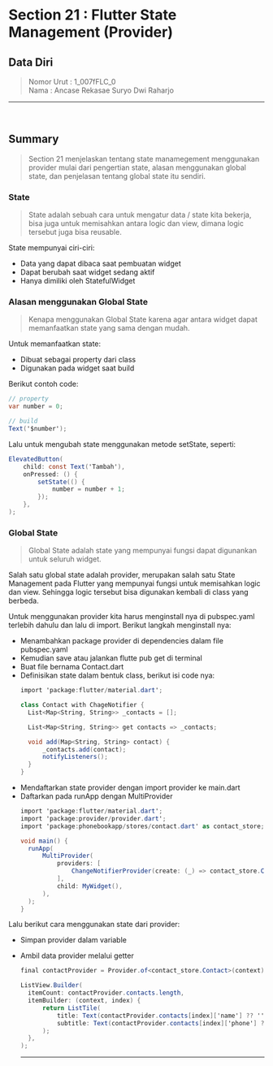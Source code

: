 # Section 21 : Flutter State Management (Provider)

## Data Diri

> Nomor Urut  : 1_007fFLC_0 <br>
Nama        : Ancase Rekasae Suryo Dwi Raharjo

--- 

<br>

## **Summary**

>Section 21 menjelaskan tentang state manamegement menggunakan provider mulai dari pengertian state, alasan menggunakan global state, dan penjelasan tentang global state itu sendiri.

### **State**

>State adalah sebuah cara untuk mengatur data / state kita bekerja, bisa juga untuk memisahkan antara logic dan view, dimana logic tersebut juga bisa reusable.

State mempunyai ciri-ciri:
- Data yang dapat dibaca saat pembuatan widget
- Dapat berubah saat widget sedang aktif
- Hanya dimiliki oleh StatefulWidget

### **Alasan menggunakan Global State**

>Kenapa menggunakan Global State karena agar antara widget dapat memanfaatkan state yang sama dengan mudah.

Untuk memanfaatkan state:
- Dibuat sebagai property dari class
- Digunakan pada widget saat build

Berikut contoh code:
```cs
// property
var number = 0;

// build
Text('$number');
```

Lalu untuk mengubah state menggunakan metode setState, seperti:
```cs
ElevatedButton(
    child: const Text('Tambah'),
    onPressed: () {
        setState(() {
            number = number + 1;
        });
    },
);
```

### **Global State**

>Global State adalah state yang mempunyai fungsi dapat digunankan untuk seluruh widget.

Salah satu global state adalah provider, merupakan salah satu State Management pada Flutter yang mempunyai fungsi untuk memisahkan logic dan view. Sehingga logic tersebut bisa digunakan kembali di class yang berbeda.

Untuk menggunakan provider kita harus menginstall nya di pubspec.yaml terlebih dahulu dan lalu di import. Berikut langkah menginstall nya:
- Menambahkan package provider di dependencies dalam file pubspec.yaml
- Kemudian save atau jalankan flutte pub get di terminal
- Buat file bernama Contact.dart
- Definisikan state dalam bentuk class, berikut isi code nya:
  ```cs
  import 'package:flutter/material.dart';

  class Contact with ChageNotifier {
    List<Map<String, String>> _contacts = [];

    List<Map<String, String>> get contacts => _contacts;

    void add(Map<String, String> contact) {
        _contacts.add(contact);
        notifyListeners();
    }
  }
  ```
- Mendaftarkan state provider dengan import provider ke main.dart
- Daftarkan pada runApp dengan MultiProvider
  ```cs
  import 'package:flutter/material.dart';
  import 'package:provider/provider.dart';
  import 'package:phonebookapp/stores/contact.dart' as contact_store;

  void main() {
    runApp(
        MultiProvider(
            providers: [
                ChangeNotifierProvider(create: (_) => contact_store.Contact())
            ],
            child: MyWidget(),
        ),
    );
  }
  ```

Lalu berikut cara menggunakan state dari provider:
- Simpan provider dalam variable
- Ambil data provider melalui getter
  ```cs
  final contactProvider = Provider.of<contact_store.Contact>(context);

  ListView.Builder(
    itemCount: contactProvider.contacts.length,
    itemBuilder: (context, index) {
        return ListTile(
            title: Text(contactProvider.contacts[index]['name'] ?? ''),
            subtitle: Text(contactProvider.contacts[index]['phone'] ?? ''),
        );
    },
  );
  ```

  ---
  